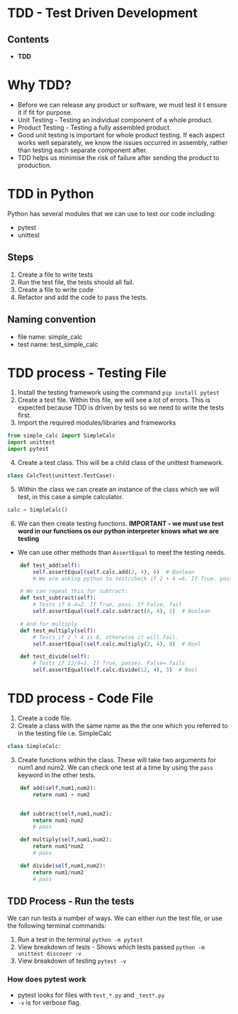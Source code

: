 # TDD - Test Driven Development

## Contents
* **TDD**

# Why TDD?
* Before we can release any product or software, we must test it t ensure it if fit for purpose.
* Unit Testing - Testing an individual component of a whole product.
* Product Testing - Testing a fully assembled product.
* Good unit testing is important for whole product testing. If each aspect works well separately, we know the issues occurred in assembly, rather than testing each separate component after.
* TDD helps us minimise the risk of failure after sending the product to production.




# TDD in Python
Python has several modules that we can use to test our code including:
* pytest
* unittest
## Steps
1. Create a file to write tests
2. Run the test file, the tests should all fail.
3. Create a file to write code 
4. Refactor and add the code to pass the tests.
## Naming convention
* file name:  simple_calc
* test name: test_simple_calc

# TDD process - Testing File
1. Install the testing framework using the command
```pip install pytest```
2. Create a test file. Within this file, we will see a lot of errors. This is expected because TDD is driven by tests so we need to write the tests first.
3. Import the required modules/libraries and frameworks
```python
from simple_calc import SimpleCalc
import unittest
import pytest
```
4. Create a test class. This will be a child class of the unittest framework.
```python
class CalcTest(unittest.TestCase):
```
5. Within the class we can create an instance of the class which we will test, in this case a simple calculator. 
```python
calc = SimpleCalc()
```
6. We can then create testing functions. 
**IMPORTANT - we must use test word in our functions os our python interpreter knows what we are testing**
* We can use other methods than ```AssertEqual``` to meet the testing needs.
```python
    def test_add(self):
        self.assertEqual(self.calc.add(2, 4), 6)  # Boolean
        # We are asking python to test/check if 2 + 4 =6. If True, passes the test, otherwise fails.

    # We can repeat this for subtract:
    def test_subtract(self):
        # Tests if 6-4=2. If True, pass. If False, fail
        self.assertEqual(self.calc.subtract(6, 4), 2)  # Boolean

    # And for multiply
    def test_multiply(self):
        # Tests if 2 * 4 is 8, otherwise it will fail.
        self.assertEqual(self.calc.multiply(2, 4), 8)  # Bool

    def test_divide(self):
        # Tests if 12/4=3. If True, passes. False= fails
        self.assertEqual(self.calc.divide(12, 4), 3)  # Bool
```
# TDD process - Code File
1. Create a code file.
2. Create a class with the same name as the the one which you referred to in the testing file i.e. SimpleCalc
```python
class SimpleCalc:
```
3. Create functions within the class. These will take two arguments for num1 and num2. We can check one test at a time by using the ```pass``` keyword in the other tests. 
```python
    def add(self,num1,num2):
        return num1 + num2


    def subtract(self,num1,num2):
        return num1-num2
        # pass

    def multiply(self,num1,num2):
        return num1*num2
        # pass

    def divide(self,num1,num2):
        return num1/num2
        # pass
```

## TDD Process - Run the tests
We can run tests a number of ways. We can either run the test file, or use the following terminal commands:
1. Run a test in the terminal
```python -m pytest```
2. View breakdown of tests - Shows which tests passed
```python -m unittest discover -v```
3. View breakdown of testing
```pytest -v```
### How does pytest work
* pytest looks for files with ```test_*.py``` and ```_test*.py```
* ```-v``` is for verbose flag. 

 
